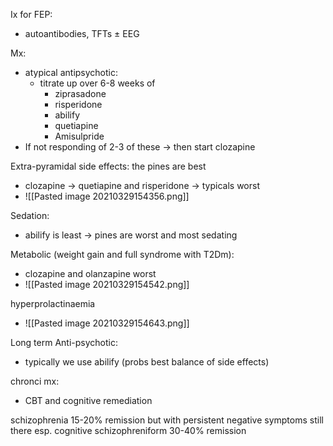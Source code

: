 





Ix for FEP:
- autoantibodies, TFTs ± EEG

Mx:
- atypical antipsychotic:
	- titrate up over 6-8 weeks of
		- ziprasadone
		- risperidone
		- abilify
		- quetiapine
		- Amisulpride
- If not responding of 2-3 of these -> then start clozapine 

Extra-pyramidal side effects: the pines are best
- clozapine -> quetiapine and risperidone -> typicals worst
- ![[Pasted image 20210329154356.png]]

Sedation:
- abilify is least -> pines are worst and most sedating

Metabolic (weight gain and full syndrome with T2Dm):
- clozapine and olanzapine worst
- ![[Pasted image 20210329154542.png]]

hyperprolactinaemia
- ![[Pasted image 20210329154643.png]]

Long term Anti-psychotic:
- typically we use abilify (probs best balance of side effects)

chronci mx:
- CBT and cognitive remediation

schizophrenia 15-20% remission but with persistent negative symptoms still there esp. cognitive
schizophreniform 30-40% remission

